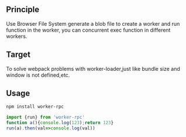 ## Principle
Use Browser File System generate a blob file to create a worker and run function in the worker, you can concurrent exec function in different workers. 
## Target
To solve webpack problems with worker-loader,just like bundle size and window is not defined,etc.
## Usage
``` sh
npm install worker-rpc
```
``` js
import {run} from 'worker-rpc'
function a(){console.log(123);return 123}
run(a).then(val=>console.log(val))
```